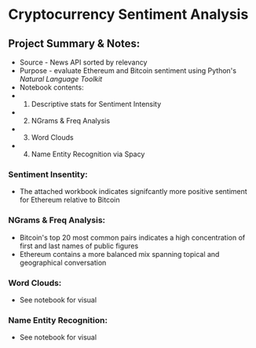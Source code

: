 # Cryptocurrency Sentiment Analysis
## Project Summary & Notes:
* Source - News API sorted by relevancy
* Purpose - evaluate Ethereum and Bitcoin sentiment using Python's *Natural Language Toolkit*
* Notebook contents: 
* 1. Descriptive stats for Sentiment Intensity 
* 2. NGrams & Freq Analysis
* 3. Word Clouds 
* 4. Name Entity Recognition via Spacy

### Sentiment Insentity:
* The attached workbook indicates signifcantly more positive sentiment for Ethereum relative to Bitcoin

### NGrams & Freq Analysis:
* Bitcoin's top 20 most common pairs indicates a high concentration of first and last names of public figures
* Ethereum contains a more balanced mix spanning topical and geographical conversation

### Word Clouds:
* See notebook for visual

### Name Entity Recognition:
* See notebook for visual